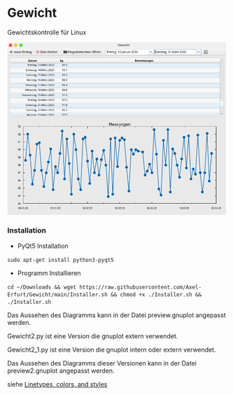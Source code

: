 # Gewicht
Gewichtskontrolle für Linux

<img src="https://raw.githubusercontent.com/Axel-Erfurt/Gewicht/main/screenshot2.png" width="500" />

### Installation

- PyQt5 Installation

```sudo apt-get install python3-pyqt5```

- Programm Installieren

```cd ~/Downloads && wget https://raw.githubusercontent.com/Axel-Erfurt/Gewicht/main/Installer.sh && chmod +x ./Installer.sh && ./Installer.sh```

Das Aussehen des Diagramms kann in der Datei preview.gnuplot angepasst werden.


Gewicht2.py ist eine Version die gnuplot extern verwendet.

Gewicht2_1.py ist eine Version die gnuplot intern oder extern verwendet.

Das Aussehen des Diagramms dieser Versionen kann in der Datei preview2.gnuplot angepasst werden.

siehe [Linetypes, colors, and styles](http://www.bersch.net/gnuplot-doc/linetypes,-colors,-and-styles.html)
